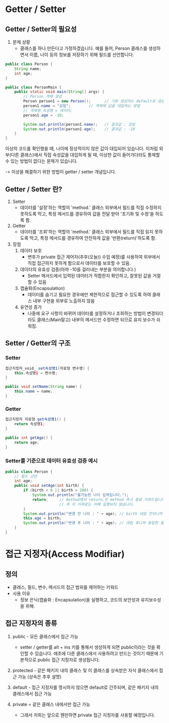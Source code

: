# Getter / Setter
## Getter / Setter의 필요성
1. 문제 상황
   - 클래스를 하나 만든다고 가정하겠습니다. 예를 들어, Person 클래스를 생성하면서 이름, 나이
     등의 정보를 저장하기 위해 필드를 선언합니다.
```java
public class Person {
    String name;
    int age;
}

public class PersonMain {
    public static void main(String[] args) {
        // Person 객체 생성
        Person person1 = new Person();      // 기본 생성자는 default로 생성되죠.
        person1.name = "김일";        // 객체에 값을 대입하는 방법
        // 객체명.속성명 = 데이터;
        person1.age = -10;

        System.out.println(person1.name);   // 결과값 : 김일
        System.out.println(person1.age);    // 결과값 : -10
    }
}
```

이상의 코드를 확인했을 때, 나이에 정상적이지 않은 값이 대입되어 있습니다. 이처럼
외부(다른 클래스)에서 직접 속성값을 대입하게 될 때, 이상한 값이 들어가더라도 통제할 수 있는
방법이 없다는 문제가 있습니다.

-> 이상을 해결하기 위한 방법이 getter / setter 개념입니다.

## Getter / Setter 란?
1. Setter 
    - 데이터를 '설정'하는 역할의 'method.' 클래스 외부에서 필드를 직접 수정하지 못하도록 막고,
    특정 메서드를 경유하여 값을 전달 받아 '초기화 및 수정'을 하도록 함.
2. Getter
   - 데이터를 '조회'하는 역할의 'method.' 클래스 외부에서 필드를 직접 읽지 못하도록 막고, 특정
   메서드를 경유하여 안전하게 값을 '반환(return)'하도록 함.
3. 장점
   1. 데이터 보호
      - 변후가 private 접근 제어자(추후(오늘)) 수업 예정)를 사용하여 외부에서 직접 접근하지 못하게
      함으로서 데이터를 보호할 수 있음.
   2. 데이터의 유효성 검증(아까 -10을 걸러내는 부분을 의미합니다.)
      - Setter 메서드에서 입력된 데이터가 적합한지 확인하고, 잘못된 값을 거절할 수 있음
   3. 캡슐화(Encapsulation)
      - 데이터를 숨기고 필요한 경우에만 제한적으로 접근할 수 있도록 하여 클래스 내부 구현을
        외부로 노출하지 않음
   4. 유연성 증가
      - 나중에 요구 사항이 바뀌어 데이터를 설정하거나 조회하는 방법이 변경되더라도 클래스(Main말고)
      내부의 메서드만 수정하면 되므로 유지 보수가 쉬워짐.

## Setter / Getter의 구조
### Setter
```java
접근지정자_void_ set속성명1(자료형 변수명) {
    this.속성명1 = 변수명;
}

public void setName(String name) {
    this.name = name;
}
```

### Getter
``` java
접근지정자 자료형 get속성명1() {
    return 속성명1;
}

public int getAge() {
    return age;
}
```

### Setter를 기준으로 데이터 유효성 검증 예시
```java
public class Person {
    // 필드 선언
    int age;
    public void setAge(int birth) {
        if (birth < 0 || birth > 200) {
            System.out.println("불가능한 나이 입력입니다.");
            return;     // method에서 return;은 method 즉시 종료 키워드입니다.
                        // 즉 이 이하로는 아예 실행되지 않습니다.
        }
        System.out.println("변경 전 나이 : " + age); // birth 대입 전이니까
        this.age = birth;
        System.out.println("변경 후 나이 : " + age); // 대입 후니까 동일한 필드라도 다른 결과;
    }
}


```

# 접근 지정자(Access Modifiar)
## 정의
- 클래스, 필드, 변수, 메서드의 접근 범위를 제어하는 키워드
- 사용 이유
  - 정보 은닉(캡슐화 : Encapsulation)을 실행하고, 코드의 보안성과 유지보수성을 위해.

## 접근 지정자의 종류
1. public - 모든 클래스에서 접근 가능
      - setter / getter를 alt + ins 키를 통해서 생성하게 되면 public이라는 것을 확인할 수 있습니다.
            애초에 다른 클래스에서 사용하려고 만드는 것이기 때문에 기본적으로
            public 접근 지정자로 생성됩니다.

2. protected - 같은 패키지 내의 클래스 및 이 클래스를 상속받은 자식 클래스에서 접근 가능 (상속은 추후 설명)
3. default - 접근 지정자를 명시하지 않으면 default로 간주되며, 같은 패키지 내의 클래스에서 접근 가능
4. private = 같은 클래스 내에서만 접근 가능
      - 그래서 저희는 앞으로 웬만하면 private 접근 지정자를 사용할 예정입니다.